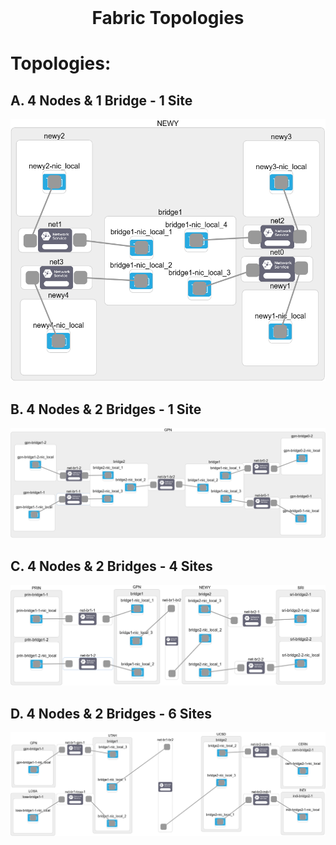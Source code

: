 <!-- PROJECT LOGO -->
<br />
<p align="center">
  <h1 align="center">Fabric Topologies</h3>
</p>

# Topologies:

## A. 4 Nodes & 1 Bridge - 1 Site

![A](https://github.com/FerasHamam/Dynamic-Resource-Control-Experiment/blob/master/Fabric/exp1-ovs-4N1B/fig/Testbed-openvswitch-1.png)

## B. 4 Nodes & 2 Bridges - 1 Site

![B](https://github.com/FerasHamam/Dynamic-Resource-Control-Experiment/blob/master/Fabric/exp2-ovs-4N2B/fig/Testbed-openvswitch-2.png)

## C. 4 Nodes & 2 Bridges - 4 Sites
![C](https://github.com/FerasHamam/Dynamic-Resource-Control-Experiment/blob/master/Fabric/exp3-ovs-4N2B4S/fig/Testbed-openvswitch-3.png)

## D. 4 Nodes & 2 Bridges - 6 Sites
![D](https://github.com/FerasHamam/Dynamic-Resource-Control-Experiment/blob/master/Fabric/exp4-ovs-4N2B6S/fig/Testbed-openvswitch-4.png)